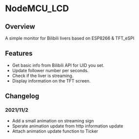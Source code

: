 # NodeMCU_LCD
## Overview
A simple monitor for Bilibili livers based on ESP8266 & TFT_eSPI
## Features
+ Get basic info from Bilibili API for UID you set.
+ Update follower number per seconds.
+ Check if the liver is streaming.
+ Display information on the TFT screen.
## Changelog
### 2021/11/2
+ Add a small animation on streaming sign
+ Sperate animation update from http information update
+ Attach animation update function to Ticker